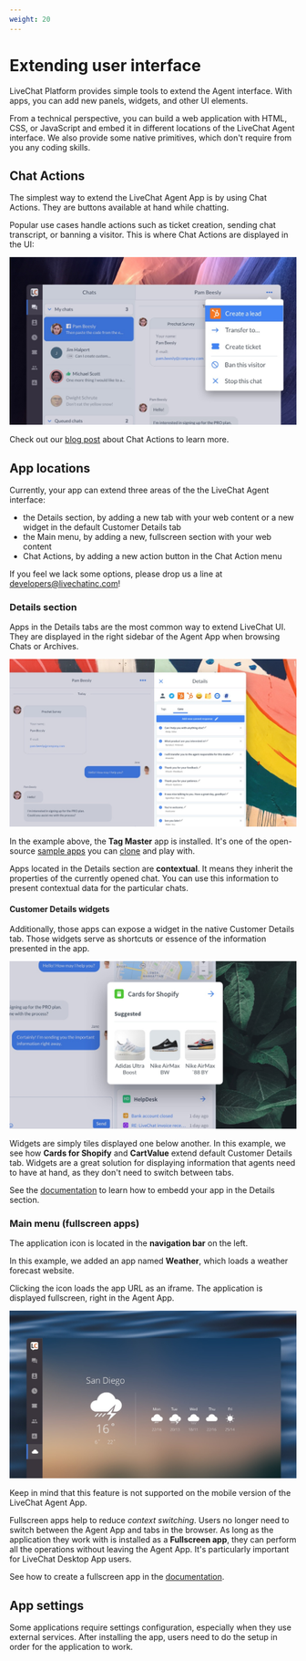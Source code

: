 ```yaml
---
weight: 20
---
```


# Extending user interface

LiveChat Platform provides simple tools to extend the Agent interface. With apps, you can add new panels, widgets, and other UI elements.

From a technical perspective, you can build a web application with HTML, CSS, or JavaScript and embed it in different locations of the LiveChat Agent interface. We also provide some native primitives, which don't require from you any coding skills.

## Chat Actions

The simplest way to extend the LiveChat Agent App is by using Chat Actions. They are buttons available at hand while chatting.

Popular use cases handle actions such as ticket creation, sending chat transcript, or banning a visitor. This is where Chat Actions are displayed in the UI:

![Chat Actions](livechat-chat-actions.jpg)

<!-- ![Chat Actions](chat-actions-licence.png) -->

Check out our [blog post](https://developers.livechatinc.com/blog/chat-actions/) about Chat Actions to learn more.

## App locations

Currently, your app can extend three areas of the the LiveChat Agent interface:

- the Details section, by adding a new tab with your web content or a new widget in the default Customer Details tab
- the Main menu, by adding a new, fullscreen section with your web content
- Chat Actions, by adding a new action button in the Chat Action menu

If you feel we lack some options, please drop us a line at [developers@livechatinc.com](mailto:developers@livechatinc.com)!

### Details section

Apps in the Details tabs are the most common way to extend LiveChat UI. They are displayed in the right sidebar of the Agent App when browsing Chats or Archives.

![Tag Master](livechat-tag-master-app.jpg)

In the example above, the **Tag Master** app is installed. It's one of the open-source [sample apps](https://developers.livechatinc.com/docs/agent-app-widgets/#sample-widgets) you can [clone](https://github.com/livechat/sample-apps/tree/master/tag-master) and play with.

Apps located in the Details section are **contextual**. It means they inherit the properties of the currently opened chat. You can use this information to present contextual data for the particular chats.

#### Customer Details widgets

Additionally, those apps can expose a widget in the native Customer Details tab. Those widgets serve as shortcuts or essence of the information presented in the app.

![Customer Details widgets](livechat-cards-for-shopify.jpg)

Widgets are simply tiles displayed one below another. In this example, we see how **Cards for Shopify** and **CartValue** extend default Customer Details tab. Widgets are a great solution for displaying information that agents need to have at hand, as they don't need to switch between tabs.

See the [documentation](https://developers.livechatinc.com/docs/agent-app-widgets/) to learn how to embedd your app in the Details section.

### Main menu (fullscreen apps)

The application icon is located in the **navigation bar** on the left.

In this example, we added an app named **Weather**, which loads a weather forecast website.

Clicking the icon loads the app URL as an iframe. The application is displayed fullscreen, right in the Agent App.

![Fullscreen app](livechat-fullscreen-app.jpg)

Keep in mind that this feature is not supported on the mobile version of the LiveChat Agent App.

Fullscreen apps help to reduce _context switching_. Users no longer need to switch between the Agent App and tabs in the browser. As long as the application they work with is installed as a **Fullscreen app**, they can perform all the operations without leaving the Agent App. It's particularly important for LiveChat Desktop App users.

See how to create a fullscreen app in the [documentation](https://developers.livechatinc.com/docs/agent-app-widgets/).

## App settings

Some applications require settings configuration, especially when they use external services. After installing the app, users need to do the setup in order for the application to work.

<!-- Let's take **MailChimp** as our example.

<img src="mail_chimp.png" style="margin-top: 5px;max-width: 100%;"/>

Users can install it from the [Marketplace](https://www.livechatinc.com/marketplace/).

<img src="mail_chimp2.png" style="margin-top: 5px;max-width: 100%;"/>

**MailChimps** is installed, but not yet ready to use. In this case, settings need to be configured in the **Agent App**.

<img src="mail_chimp3.png" style="margin-top: 5px;max-width: 100%;"/>

After the successful configuration, **MailChimp** can be used within the LiveChat Agent App. -->
